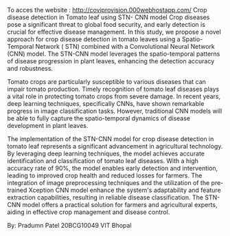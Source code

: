 To acces the website : http://coviprovision.000webhostapp.com/
Crop disease detection in Tomato leaf using STN- CNN model Crop diseases pose a significant threat to global food security, and early detection is crucial for effective disease management. In this study, we propose a novel approach for crop disease detection in tomato leaves using a Spatio-Temporal Network ( STN) combined with a Convolutional Neural Network (CNN) model. The STN-CNN model leverages the spatio-temporal patterns of disease progression in plant leaves, enhancing the detection accuracy and robustness.

Tomato crops are particularly susceptible to various diseases that can impair tomato production. Timely recognition of tomato leaf diseases plays a vital role in protecting tomato crops from severe damage. In recent years, deep learning techniques, specifically CNNs, have shown remarkable progress in image classification tasks. However, traditional CNN models will be able to fully capture the spatio-temporal dynamics of disease development in plant leaves.

The implementation of the STN-CNN model for crop disease detection in tomato leaf represents a significant advancement in agricultural technology. By leveraging deep learning techniques, the model achieves accurate identification and classification of tomato leaf diseases. With a high accuracy rate of 90%, the model enables early detection and intervention, leading to improved crop health and reduced losses for farmers. The integration of image preprocessing techniques and the utilization of the pre-trained Xception CNN model enhance the system's adaptability and feature extraction capabilities, resulting in reliable disease classification. The STN-CNN model offers a practical solution for farmers and agricultural experts, aiding in effective crop management and disease control.

By: Pradumn Patel 20BCG10049 VIT Bhopal